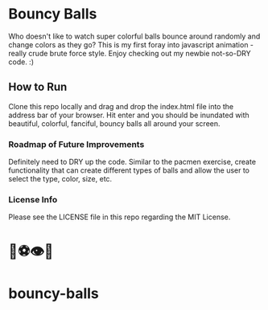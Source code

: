 # Bouncy Balls
Who doesn't like to watch super colorful balls bounce around randomly and change colors as they go?
This is my first foray into javascript animation - really crude brute force style.
Enjoy checking out my newbie not-so-DRY code. :)

## How to Run
Clone this repo locally and drag and drop the index.html file into the address bar of your browser. 
Hit enter and you should be inundated with beautiful, colorful, fanciful, bouncy balls all around your screen.

### Roadmap of Future Improvements
Definitely need to DRY up the code. Similar to the pacmen exercise, create functionality that can create 
different types of balls and allow the user to select the type, color, size, etc. 

### License Info
Please see the LICENSE file in this repo regarding the MIT License.

# 🍈⚽👁️🍊

# bouncy-balls
